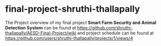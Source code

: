# final-project-shruthi-thallapally

The Project overview of my final project **Smart Farm Security and Animal Detection System** can be found at https://github.com/shruthi-thallapally/AESD-Final-Project/wiki
and project schedule can be found at https://github.com/users/shruthi-thallapally/projects/1/views/4 
